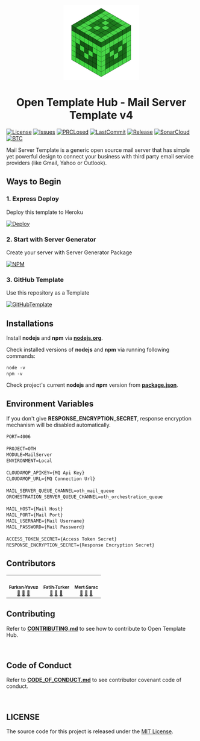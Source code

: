 <p align="center">
   <a href="https://opentemplatehub.com">
    <img src="https://raw.githubusercontent.com/open-template-hub/open-template-hub.github.io/master/assets/logo/server/mail-server-logo.png" alt="Logo" width=200>
  </a>
</p>

<h1 align="center">
Open Template Hub - Mail Server Template v4
</h1>

[![License](https://img.shields.io/github/license/open-template-hub/mail-server-template?color=43b043&style=for-the-badge)](LICENSE)
[![Issues](https://img.shields.io/github/issues/open-template-hub/mail-server-template?color=43b043&style=for-the-badge)](https://github.com/open-template-hub/mail-server-template/issues)
[![PRCLosed](https://img.shields.io/github/issues-pr-closed-raw/open-template-hub/mail-server-template?color=43b043&style=for-the-badge)](https://github.com/open-template-hub/mail-server-template/pulls?q=is%3Apr+is%3Aclosed)
[![LastCommit](https://img.shields.io/github/last-commit/open-template-hub/mail-server-template?color=43b043&style=for-the-badge)](https://github.com/open-template-hub/mail-server-template/commits/master)
[![Release](https://img.shields.io/github/release/open-template-hub/mail-server-template?include_prereleases&color=43b043&style=for-the-badge)](https://github.com/open-template-hub/mail-server-template/releases)
[![SonarCloud](https://img.shields.io/sonar/quality_gate/open-template-hub_mail-server-template?server=https%3A%2F%2Fsonarcloud.io&label=Sonar%20Cloud&style=for-the-badge&logo=sonarcloud)](https://sonarcloud.io/dashboard?id=open-template-hub_mail-server-template)
[![BTC](https://img.shields.io/badge/Donate-BTC-ORANGE?color=F5922F&style=for-the-badge&logo=bitcoin)](https://commerce.coinbase.com/checkout/8313af5f-de48-498d-b2cb-d98819ca7d5e)

Mail Server Template is a generic open source mail server that has simple yet powerful design to connect your business with third party email service providers (like Gmail, Yahoo or Outlook).

## Ways to Begin

### 1. Express Deploy

Deploy this template to Heroku

[![Deploy](https://img.shields.io/badge/Deploy_to-Heroku-7056bf.svg?style=for-the-badge&logo=heroku)](https://heroku.com/deploy?template=https://github.com/open-template-hub/mail-server-template)

### 2. Start with Server Generator

Create your server with Server Generator Package

[![NPM](https://img.shields.io/badge/NPM-server_generator-cb3837.svg?style=for-the-badge&logo=npm)](https://www.npmjs.com/package/@open-template-hub/server-generator)

### 3. GitHub Template

Use this repository as a Template

[![GitHubTemplate](https://img.shields.io/badge/GitHub-Template-24292e.svg?style=for-the-badge&logo=github)](https://github.com/open-template-hub/mail-server-template/generate)

## Installations

Install **nodejs** and **npm** via **[nodejs.org](https://nodejs.org)**.

Check installed versions of **nodejs** and **npm** via running following commands:

```
node -v
npm -v
```

Check project's current **nodejs** and **npm** version from **[package.json](package.json)**.

## Environment Variables

If you don't give **RESPONSE_ENCRYPTION_SECRET**, response encryption mechanism will be disabled automatically.

``` applescript
PORT=4006

PROJECT=OTH
MODULE=MailServer
ENVIRONMENT=Local

CLOUDAMQP_APIKEY={MQ Api Key}
CLOUDAMQP_URL={MQ Connection Url}

MAIL_SERVER_QUEUE_CHANNEL=oth_mail_queue
ORCHESTRATION_SERVER_QUEUE_CHANNEL=oth_orchestration_queue
    
MAIL_HOST={Mail Host}
MAIL_PORT={Mail Port}
MAIL_USERNAME={Mail Username}
MAIL_PASSWORD={Mail Password}
    
ACCESS_TOKEN_SECRET={Access Token Secret}
RESPONSE_ENCRYPTION_SECRET={Response Encryption Secret}
```

## Contributors

<!-- ALL-CONTRIBUTORS-LIST:START - Do not remove or modify this section -->
<!-- prettier-ignore-start -->
<!-- markdownlint-disable -->
<table>
  <tr>
    <td align="center"><a href="https://github.com/furknyavuz"><img src="https://avatars0.githubusercontent.com/u/2248168?s=460&u=435ef6ade0785a7a135ce56cae751fb3ade1d126&v=4" width="100px;" alt=""/><br /><sub><b>Furkan Yavuz</b></sub></a><br /><a href="https://github.com/open-template-hub/mail-server-template/issues/created_by/furknyavuz" title="Answering Questions">💬</a> <a href="https://github.com/open-template-hub/mail-server-template/commits?author=furknyavuz" title="Documentation">📖</a> <a href="https://github.com/open-template-hub/mail-server-template/pulls?q=is%3Apr+reviewed-by%3Afurknyavuz" title="Reviewed Pull Requests">👀</a></td>
    <td align="center"><a href="https://github.com/fatihturker"><img src="https://avatars1.githubusercontent.com/u/2202179?s=460&u=261b1129e7106c067783cb022ab9999aad833bdc&v=4" width="100px;" alt=""/><br /><sub><b>Fatih Turker</b></sub></a><br /><a href="https://github.com/open-template-hub/mail-server-template/issues/created_by/fatihturker" title="Answering Questions">💬</a> <a href="https://github.com/open-template-hub/mail-server-template/commits?author=fatihturker" title="Documentation">📖</a> <a href="https://github.com/open-template-hub/mail-server-template/pulls?q=is%3Apr+reviewed-by%3Afatihturker" title="Reviewed Pull Requests">👀</a></td>
    <td align="center"><a href="https://github.com/mertlsarac"><img src="https://avatars1.githubusercontent.com/u/38442589?s=400&u=aa3cda11724fc297a0bfa6beb35c9be81687cf3c&v=4" width="100px;" alt=""/><br /><sub><b>Mert Sarac</b></sub></a><br /><a href="https://github.com/open-template-hub/mail-server-template/issues/created_by/mertlsarac" title="Answering Questions">💬</a> <a href="https://github.com/open-template-hub/mail-server-template/commits?author=mertlsarac" title="Documentation">📖</a> <a href="https://github.com/open-template-hub/mail-server-template/pulls?q=is%3Apr+reviewed-by%3Amertlsarac" title="Reviewed Pull Requests">👀</a></td>
  </tr>
</table>

<!-- markdownlint-enable -->
<!-- prettier-ignore-end -->
<!-- ALL-CONTRIBUTORS-LIST:END -->

## Contributing

Refer to **[CONTRIBUTING.md](https://github.com/open-template-hub/.github/blob/master/docs/CONTRIBUTING.md)** to see how to contribute to Open Template Hub.

<br/>

## Code of Conduct

Refer to **[CODE_OF_CONDUCT.md](https://github.com/open-template-hub/.github/blob/master/docs/CODE_OF_CONDUCT.md)** to see contributor covenant code of conduct.

<br/>

## LICENSE

The source code for this project is released under the [MIT License](LICENSE).

